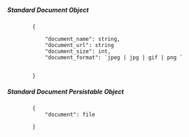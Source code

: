 ##### Standard Document Object

            {
                
                "document_name": string,
                "document_url": string
                "document_size": int,
                "document_format": `jpeg | jpg | gif | png `
				
				
            }

##### Standard Document Persistable Object

            {
                "document": file
				
            }
            
